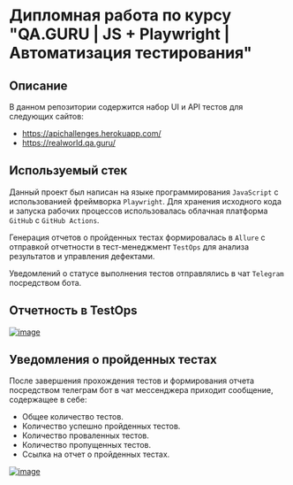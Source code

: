 # Дипломная работа по курсу "QA.GURU | JS + Playwright | Автоматизация тестирования"
## Описание
В данном репозитории содержится набор UI и API тестов для следующих сайтов:
- https://apichallenges.herokuapp.com/
- https://realworld.qa.guru/

## Используемый стек
Данный проект был написан на языке программирования `JavaScript` с использованией фреймворка `Playwright`. Для хранения исходного кода и запуска рабочих процессов использовалась облачная платформа `GitHub` с `GitHub Actions`.

Генерация отчетов о пройденных тестах формировалась в `Allure` с отправкой отчетности в тест-менеджмент `TestOps` для анализа результатов и управления дефектами.  

Уведомлений о статусе выполнения тестов отправлялись в чат `Telegram` посредством бота.

## Отчетность в TestOps

<a href="https://ibb.co/8ndgPx48"><img src="https://i.ibb.co/8ndgPx48/image.png" alt="image" border="0"></a>

## Уведомления о пройденных тестах
После завершения прохождения тестов и формирования отчета посредством телеграм бот в чат мессенджера приходит сообщение, содержащее в себе:
- Общее количество тестов.
- Количество успешно пройденных тестов.
- Количество проваленных тестов.
- Количество пропущенных тестов.
- Ссылка на отчет о пройденных тестах.
  
<a href="https://imgbb.com/"><img src="https://i.ibb.co/XZt44Mf2/image.png" alt="image" border="0"></a>
